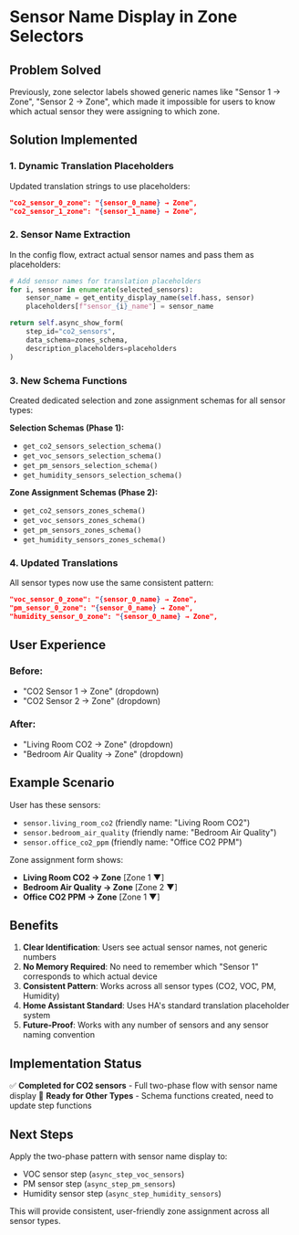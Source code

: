 # Sensor Name Display in Zone Selectors

## Problem Solved

Previously, zone selector labels showed generic names like "Sensor 1 → Zone", "Sensor 2 → Zone", which made it impossible for users to know which actual sensor they were assigning to which zone.

## Solution Implemented

### 1. Dynamic Translation Placeholders

Updated translation strings to use placeholders:
```json
"co2_sensor_0_zone": "{sensor_0_name} → Zone",
"co2_sensor_1_zone": "{sensor_1_name} → Zone",
```

### 2. Sensor Name Extraction

In the config flow, extract actual sensor names and pass them as placeholders:
```python
# Add sensor names for translation placeholders
for i, sensor in enumerate(selected_sensors):
    sensor_name = get_entity_display_name(self.hass, sensor)
    placeholders[f"sensor_{i}_name"] = sensor_name

return self.async_show_form(
    step_id="co2_sensors", 
    data_schema=zones_schema,
    description_placeholders=placeholders
)
```

### 3. New Schema Functions

Created dedicated selection and zone assignment schemas for all sensor types:

**Selection Schemas (Phase 1):**
- `get_co2_sensors_selection_schema()`
- `get_voc_sensors_selection_schema()`  
- `get_pm_sensors_selection_schema()`
- `get_humidity_sensors_selection_schema()`

**Zone Assignment Schemas (Phase 2):**
- `get_co2_sensors_zones_schema()`
- `get_voc_sensors_zones_schema()`
- `get_pm_sensors_zones_schema()` 
- `get_humidity_sensors_zones_schema()`

### 4. Updated Translations

All sensor types now use the same consistent pattern:
```json
"voc_sensor_0_zone": "{sensor_0_name} → Zone",
"pm_sensor_0_zone": "{sensor_0_name} → Zone", 
"humidity_sensor_0_zone": "{sensor_0_name} → Zone",
```

## User Experience

### Before:
- "CO2 Sensor 1 → Zone" (dropdown)
- "CO2 Sensor 2 → Zone" (dropdown)

### After:
- "Living Room CO2 → Zone" (dropdown)
- "Bedroom Air Quality → Zone" (dropdown)

## Example Scenario

User has these sensors:
- `sensor.living_room_co2` (friendly name: "Living Room CO2")
- `sensor.bedroom_air_quality` (friendly name: "Bedroom Air Quality")
- `sensor.office_co2_ppm` (friendly name: "Office CO2 PPM")

Zone assignment form shows:
- **Living Room CO2 → Zone** [Zone 1 ▼]
- **Bedroom Air Quality → Zone** [Zone 2 ▼]  
- **Office CO2 PPM → Zone** [Zone 1 ▼]

## Benefits

1. **Clear Identification**: Users see actual sensor names, not generic numbers
2. **No Memory Required**: No need to remember which "Sensor 1" corresponds to which actual device
3. **Consistent Pattern**: Works across all sensor types (CO2, VOC, PM, Humidity)
4. **Home Assistant Standard**: Uses HA's standard translation placeholder system
5. **Future-Proof**: Works with any number of sensors and any sensor naming convention

## Implementation Status

✅ **Completed for CO2 sensors** - Full two-phase flow with sensor name display
🔄 **Ready for Other Types** - Schema functions created, need to update step functions

## Next Steps

Apply the two-phase pattern with sensor name display to:
- VOC sensor step (`async_step_voc_sensors`)
- PM sensor step (`async_step_pm_sensors`)  
- Humidity sensor step (`async_step_humidity_sensors`)

This will provide consistent, user-friendly zone assignment across all sensor types.
